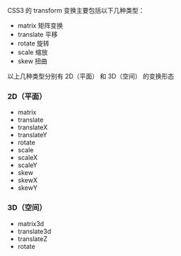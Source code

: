 CSS3 的 transform 变换主要包括以下几种类型：

- matrix 矩阵变换
- translate 平移
- rotate 旋转
- scale 缩放
- skew 扭曲



以上几种类型分别有 2D（平面） 和 3D（空间） 的变换形态



### 2D（平面）

- matrix
- translate
- translateX
- translateY
- rotate
- scale
- scaleX
- scaleY
- skew
- skewX
- skewY



### 3D（空间）

- matrix3d
- translate3d
- translateZ
- rotate

